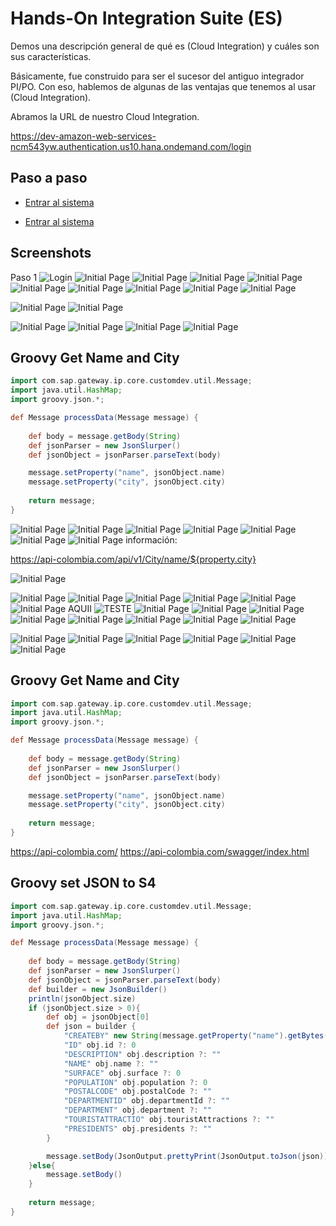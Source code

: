 
# Hands-On Integration Suite (ES) 

Demos una descripción general de qué es (Cloud Integration) y cuáles son sus características.

Básicamente, fue construido para ser el sucesor del antiguo integrador PI/PO. Con eso, hablemos de algunas de las ventajas que tenemos al usar (Cloud Integration).

Abramos la URL de nuestro Cloud Integration.

https://dev-amazon-web-services-ncm543yw.authentication.us10.hana.ondemand.com/login



## Paso a paso

- [Entrar al sistema](https://shields.io/)

- [Entrar al sistema](https://shields.io/)


## Screenshots
Paso 1
![Login](/images/Login.jpg)
![Initial Page](/images/Initial-Page.jpg)
![Initial Page](/images/Initial-Page-Integration.jpg)
![Initial Page](/images/Create-Packge.jpg)
![Initial Page](/images/Create-Packge-Info.jpg)
![Initial Page](/images/Create-Packge-Artifacts.jpg)
![Initial Page](/images/Create-Integration-Flow.jpg)
![Initial Page](/images/Create-Integration-Flow-Info.jpg)
![Initial Page](/images/Integration-Flow-Open.jpg)
![Initial Page](/images/Integration-Flow-Edit.jpg)



![Initial Page](/images/Exe1-Set-URL-to-Start-Integration.jpg)
![Initial Page](/images/Exe1-Set-URL-to-Start-Integration-Info.jpg)

![Initial Page](/images/Exe1-Add-first-flow-step.jpg)
![Initial Page](/images/Exe1-crete-groovy-get-city.jpg)
![Initial Page](/images/Exe1-crete-groovy-script.jpg)
![Initial Page](/images/Exe1-crete-groovy-script-save.jpg)
## Groovy Get Name and City

```groovy
import com.sap.gateway.ip.core.customdev.util.Message;
import java.util.HashMap;
import groovy.json.*;

def Message processData(Message message) {
    
    def body = message.getBody(String)
    def jsonParser = new JsonSlurper()
    def jsonObject = jsonParser.parseText(body)

    message.setProperty("name", jsonObject.name)
    message.setProperty("city", jsonObject.city)
    
    return message;
}
```
![Initial Page](/images/Exe1-change-name-groovy-script.jpg)
![Initial Page](/images/Exe1-add-request-reply.jpg)
![Initial Page](/images/Exe1-change-name-request-reply-city1.jpg)
![Initial Page](/images/Exe1-change-name-request-reply-city2.jpg)
![Initial Page](/images/Exe1-request-reply-city-connector.jpg)
![Initial Page](/images/Exe1-request-reply-city-http.jpg)
![Initial Page](/images/Exe1-request-reply-city-http-info-connection.jpg)
información:

https://api-colombia.com/api/v1/City/name/${property.city}

![Initial Page](/images/Exe1-request-reply-city-save.jpg)

![Initial Page](/images/Exe1-request-reply-city-deploy.jpg)
![Initial Page](/images/Exe1-request-reply-city-deploy-1.jpg)
![Initial Page](/images/Exe1-request-reply-city-deploy-2.jpg)
![Initial Page](/images/Exe1-view-integration.jpg)
![Initial Page](/images/Exe1-view-integration-all-integrations.jpg)
![Initial Page](/images/Exe1-view-integration-get-url.jpg)
AQUII
![TESTE](/images/Exe1-Test-create-collection.jpg)
![Initial Page](/images/Exe1-Test-create-collection-name.jpg)
![Initial Page](/images/Exe1-Test-create-request.jpg)
![Initial Page](/images/Exe1-Test-create-request-name.jpg)
![Initial Page](/images/Exe1-Test-create-request-url-method.jpg)
![Initial Page](/images/Exe1-Test-create-request-set-body.jpg)
![Initial Page](/images/Exe1-Test-create-request-set-body-json.jpg)
![Initial Page](/images/Exe1-Test-create-request-set-auth.jpg)
![Initial Page](/images/Exe1-Test-request-send.jpg)

![Initial Page](/images/XXXXXXx.jpg)
![Initial Page](/images/XXXXXXx.jpg)
![Initial Page](/images/XXXXXXx.jpg)
![Initial Page](/images/XXXXXXx.jpg)
![Initial Page](/images/XXXXXXx.jpg)
![Initial Page](/images/XXXXXXx.jpg)




## Groovy Get Name and City

```groovy
import com.sap.gateway.ip.core.customdev.util.Message;
import java.util.HashMap;
import groovy.json.*;

def Message processData(Message message) {
    
    def body = message.getBody(String)
    def jsonParser = new JsonSlurper()
    def jsonObject = jsonParser.parseText(body)

    message.setProperty("name", jsonObject.name)
    message.setProperty("city", jsonObject.city)
    
    return message;
}
```

https://api-colombia.com/
https://api-colombia.com/swagger/index.html

## Groovy set JSON to S4

```groovy
import com.sap.gateway.ip.core.customdev.util.Message;
import java.util.HashMap;
import groovy.json.*;

def Message processData(Message message) {
    
    def body = message.getBody(String)
    def jsonParser = new JsonSlurper()
    def jsonObject = jsonParser.parseText(body)
    def builder = new JsonBuilder()
    println(jsonObject.size)
    if (jsonObject.size > 0){
        def obj = jsonObject[0]
        def json = builder {
            "CREATEBY" new String(message.getProperty("name").getBytes("UTF8"))
            "ID" obj.id ?: 0
            "DESCRIPTION" obj.description ?: ""
            "NAME" obj.name ?: ""
            "SURFACE" obj.surface ?: 0
            "POPULATION" obj.population ?: 0
            "POSTALCODE" obj.postalCode ?: ""
            "DEPARTMENTID" obj.departmentId ?: ""
            "DEPARTMENT" obj.department ?: ""
            "TOURISTATTRACTIO" obj.touristAttractions ?: ""
            "PRESIDENTS" obj.presidents ?: ""
        }

        message.setBody(JsonOutput.prettyPrint(JsonOutput.toJson(json)))
    }else{
        message.setBody()
    }
  
    return message;
}
```

